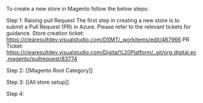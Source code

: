 To create a new store in Magento follow the below steps:

Step 1:  Raising pull Request
        The first step in creating a new store is to submit a Pull Request (PR) in Azure.   Please refer to the relevant tickets for guidance.
         Store creation ticket: https://clearesultdev.visualstudio.com/DSMT/_workitems/edit/467966
         PR Ticket: https://clearesultdev.visualstudio.com/Digital%20Platform/_git/org.digital.ec.magento/pullrequest/83774
         
Step 2:  [[Magento Root Category]]

Step 3:  [[All store setup]]

Step 4: 
